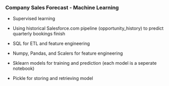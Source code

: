 ### Company Sales Forecast - Machine Learning

- Supervised learning

- Using historical Salesforce.com pipeline (opportunity_history) to predict quarterly bookings finish

- SQL for ETL and feature engineering

- Numpy, Pandas, and Scalers for feature engineering

- Sklearn models for training and prediction (each model is a seperate notebook)

- Pickle for storing and retrieving model

